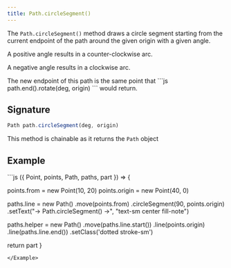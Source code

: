 ```yaml
---
title: Path.circleSegment()
---
```


The `Path.circleSegment()` method draws a circle segment
starting from the current endpoint of the path around the given origin with a given angle.

A positive angle results in a counter-clockwise arc.

A negative angle results in a clockwise arc.

<Tip>
The new endpoint of this path is the same point
that 
```js
path.end().rotate(deg, origin)
```
would return.
</Tip>

## Signature

```js
Path path.circleSegment(deg, origin)
```

<Tip compact>This method is chainable as it returns the `Path` object</Tip>

## Example

<Example caption="Example of the Path.circleSegment() method">
```js
({ Point, points, Path, paths, part }) => {

points.from = new Point(10, 20)
points.origin = new Point(40, 0)

paths.line = new Path()
.move(points.from)
.circleSegment(90, points.origin)
.setText("→ Path.circleSegment() →", "text-sm center fill-note")

paths.helper = new Path()
.move(paths.line.start())
.line(points.origin)
.line(paths.line.end())
.setClass('dotted stroke-sm')

return part
}
```
</Example>
